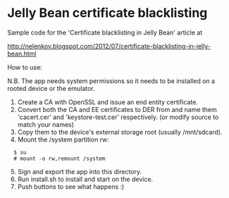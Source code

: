 Jelly Bean certificate blacklisting
==============

Sample code for the 'Certificate blacklisting in Jelly Bean' article at 

http://nelenkov.blogspot.com/2012/07/certificate-blacklisting-in-jelly-bean.html

How to use:

N.B. The app needs system permissions so it needs to be installed on a 
rooted device or the emulator.

1. Create a CA with OpenSSL and issue an end entity certificate. 
2. Convert both the CA and EE certificates to DER from and name 
them 'cacert.cer' and 'keystore-test.cer' respectively.
(or modify source to match your names)
3. Copy them to the device's external storage root (usually /mnt/sdcard).
4. Mount the /system partition rw: 

```shell
  $ su
  # mount -o rw,remount /system
```

5. Sign and export the app into this directory. 
6. Run install.sh to install and start on the device. 
7. Push buttons to see what happens :)


